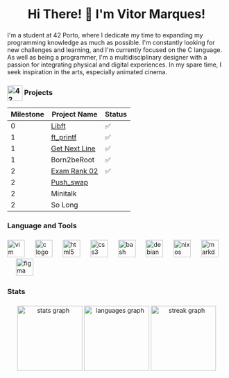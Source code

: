 <!--
**vde-maga/vde-maga** is a ✨ _special_ ✨ repository because its `README.md` (this file) appears on your GitHub profile.

Here are some ideas to get you started:

- 🔭 I’m currently working on ...
- 🌱 I’m currently learning ...
- 👯 I’m looking to collaborate on ...
- 🤔 I’m looking for help with ...
- 💬 Ask me about ...
- 📫 How to reach me: ...
- 😄 Pronouns: ...
- ⚡ Fun fact: ...
-->

<h1 align="center">Hi There! 👋 I'm Vitor Marques!</h1>

###

<p align="left">I'm a student at 42 Porto, where I dedicate my time to expanding my programming knowledge as much as possible. I'm constantly looking for new challenges and learning, and I'm currently focused on the C language. As well as being a programmer, I'm a multidisciplinary designer with a passion for integrating physical and digital experiences. In my spare time, I seek inspiration in the arts, especially animated cinema.</p>

### 

<h3 >
   <img src="https://profile.intra.42.fr/assets/42_logo-7dfc9110a5319a308863b96bda33cea995046d1731cebb735e41b16255106c12.svg" alt="42 Logo" width="35px" align="center"> Projects
</h3>

| Milestone | Project Name | Status |
| --- | --- | --- | 
| 0 | [Libft](https://github.com/vde-maga/42-libft) | ✅ |
| 1 | [ft_printf](https://github.com/vde-maga/42-printf) | ✅ |
| 1 | [Get Next Line](https://github.com/vde-maga/42-get_next_line) | ✅ |
| 1 | Born2beRoot | ✅ |
| 2 | [Exam Rank 02](https://github.com/vde-maga/42-Exam_Practice) | ✅ |
| 2 | [Push_swap](https://github.com/vde-maga/42-push_swap) | | 
| 2 | Minitalk | | 
| 2 | So Long | |


###


###

<h3 align="left">Language and Tools</h3>

###

<div align="left">
  <img src="https://cdn.simpleicons.org/vim/019733" height="40" alt="vim logo"  />
  <img width="16" />
  <img src="https://cdn.simpleicons.org/c/A8B9CC" height="40" alt="c logo"  />
  <img width="16" />
  <img src="https://cdn.simpleicons.org/html5/E34F26" height="40" alt="html5 logo"  />
  <img width="16" />
  <img src="https://cdn.simpleicons.org/css3/1572B6" height="40" alt="css3 logo"  />
  <img width="16" />
  <img src="https://cdn.simpleicons.org/gnubash/4EAA25" height="40" alt="bash logo"  />
  <img width="16" />
  <img src="https://cdn.simpleicons.org/debian/A81D33" height="40" alt="debian logo"  />
  <img width="16" />
  <img src="https://cdn.simpleicons.org/nixos/5277C3" height="40" alt="nixos logo"  />
  <img width="16" />
  <img src="https://cdn.simpleicons.org/markdown/000000" height="40" alt="markdown logo"  />
  <img width="16" />
  <img src="https://cdn.simpleicons.org/figma/F24E1E" height="40" alt="figma logo"  />
</div>

###

<h3 align="left">Stats</h3>

###

<!--
<div align="center">
<a href="https://github.com/oakoudad/badge42"><img src="https://badge.mediaplus.ma/darkgray/vde-maga" alt="vde-maga's 42 stats" /></a>
</div>
-->
<div align="center">
  <img src="https://github-readme-stats.vercel.app/api?username=vde-maga&hide_title=false&hide_rank=false&show_icons=true&include_all_commits=true&count_private=true&disable_animations=false&theme=dracula&locale=en&hide_border=false&order=1" height="150" alt="stats graph"  />
  <img src="https://github-readme-stats.vercel.app/api/top-langs?username=vde-maga&locale=en&hide_title=false&layout=compact&card_width=320&langs_count=5&theme=dracula&hide_border=false&order=2" height="150" alt="languages graph"  />
  <img src="https://streak-stats.demolab.com?user=vde-maga&locale=en&mode=daily&theme=dracula&hide_border=false&border_radius=5&order=3" height="150" alt="streak graph"  />
</div>

###

